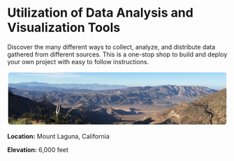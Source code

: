 # Utilization of Data Analysis and Visualization Tools

Discover the many different ways to collect, analyze, and distribute data gathered from different sources. This is a one-stop shop to build and deploy your own project with easy to follow instructions.

![ml](https://github.com/davidjaimes/davidjaimes/blob/master/mountlaguna.jpg)

**Location:** Mount Laguna, California

**Elevation:** 6,000 feet
